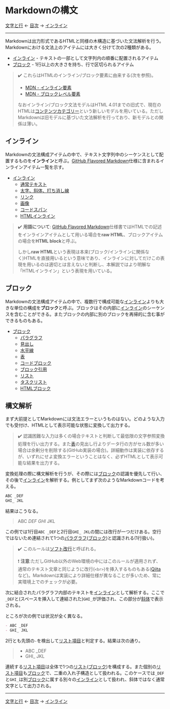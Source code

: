 # Markdownの構文

[文字と行]
← [目次] →
[インライン](inlines.md)

------------------------------------------------------------------------

Markdownは出力形式であるHTMLと同様の木構造に基づいた文法解析を行う。Markdownにおける文法上のアイテムには大きく分けて次の2種類がある。

- [インライン] - テキストの一部として文字列内の順番に配置されるアイテム
- [ブロック] - 1行以上の大きさを持ち、行で区切られるアイテム

> &#x2714;&#xFE0F; これらはHTMLのインライン/ブロック要素に由来する(次を参照)。
> 
> - [MDN - インライン要素](https://developer.mozilla.org/ja/docs/Web/HTML/Inline_elements)
> - [MDN - ブロックレベル要素](https://developer.mozilla.org/ja/docs/Web/HTML/Block-level-elements)
> 
> なおインライン/ブロック文法モデルはHTML 4.01までの旧式で、現在のHTMLは[コンテンツカテゴリー](https://developer.mozilla.org/ja/docs/Web/Guide/HTML/Content_categories)という新しいモデルを用いている。ただしMarkdownは旧モデルに基づいた文法解析を行っており、新モデルとの関係は薄い。

## インライン

Markdownの文法構成アイテムの中で、テキスト文字列中のシーケンスとして配置するものを**インライン**と呼ぶ。[GitHub Flavored Markdown]仕様に含まれるインラインアイテム一覧を示す。

- [インライン](inlines.md)
    - [通常テキスト]
    - [太字、斜体、打ち消し線]
    - [リンク]
    - [画像]
    - [コードスパン]
    - [HTMLインライン]

> &#x2714;&#xFE0F; **用語について**: [GitHub Flavored Markdown]仕様書ではHTMLでの記述をインラインアイテムとして用いる場合を**raw HTML**、ブロックアイテムの場合を**HTML block**と呼ぶ。
> 
> しかし**raw HTML**という表現は本来(ブロック/インラインに関係なく)HTMLを直接用いるという意味であり、インラインに対してだけこの表現を用いるのは適切とは言えないと判断し、本解説ではより明解な「HTMLインライン」という表現を用いている。

## ブロック

Markdownの文法構成アイテムの中で、複数行で構成可能な[インライン]よりも大きな単位の構成を**ブロック**と呼ぶ。ブロックはその内部に[インライン]のシーケンスを含むことができる。またブロックの内部に別のブロックを再帰的に含む事ができるものもある。

- [ブロック](blocks.md)
    - [パラグラフ]
    - [見出し]
    - [水平線]
    - [表]
    - [コードブロック]
    - [ブロック引用]
    - [リスト]
    - [タスクリスト]
    - [HTMLブロック]

## 構文解析

まず大前提としてMarkdownには文法エラーというものはない。どのような入力でも受付け、HTMLとして表示可能な状態に変換して出力する。

> &#x2714;&#xFE0F; 認識困難な入力は多くの場合テキストと判断して最低限の文字参照変換処理を行い出力する。また[表]の見出し行よりデータ行の方がセル数が多い場合は余剰分を削除する(GitHub実装の場合)。詳細動作は実装に依存するが、いずれにせよ変換エラーということはなく、必ずHTMLとして表示可能な結果を出力する。

変換処理の際に構文解析を行うが、その際には[ブロック]の認識を優先して行い、その後で[インライン]を解析する。例としてまず次のようなMarkdownコードを考える。

```markdown
ABC _DEF
GHI_ JKL
```

結果はこうなる。

> ABC _DEF
> GHI_ JKL

この例では1行目`ABC _DEF`と2行目`GHI_ JKL`の間には改行が一つだけある。空行ではないため連結されて1つの[パラグラフ]\([ブロック])と認識される(1行扱い)。

> &#x2714;&#xFE0F; このルールは[ソフト改行]と呼ばれる。
> 
> &#x2757;&#xFE0F; **注意**:ただしGitHub以外のWeb環境の中にはこのルールが適用されず、通常のテキスト文章と同じように改行(`<br>`)を挿入するものもある([Qiita]など)。Markdownは実装により詳細仕様が異なることが多いため、常に実環境上でのチェックが必要。

次に結合されたパラグラフ内部のテキストを[インライン]として解析する。ここで`_DEF`と(スペースを挿入して連結された)`GHI_`が評価され、この部分が[斜体]で表示される。

ところが次の例では状況が全く異なる。

```markdown
- ABC _DEF
- GHI_ JKL
```

2行とも先頭の`-`を検出して[リスト項目]と判定する。結果は次の通り。

> - ABC _DEF
> - GHI_ JKL

連続する[リスト項目]は全体で1つの[リスト]\([ブロック])を構成する。また個別の[リスト項目]も[ブロック]で、二重の入れ子構造として扱われる。このケースでは`_DEF`と`GHI_`は別[ブロック]に属する別々の[インライン]として扱われ、斜体ではなく通常文字として出力される。

------------------------------------------------------------------------

[文字と行]
← [目次] →
[インライン](inlines.md)

[GitHub Flavored Markdown]: github-flavored-markdown.md
[HTMLインライン]: html-inlines.md
[HTMLブロック]: html-blocks.md
[Qiita]: https://qiita.com/
[インライン]: #インライン
[コードスパン]: code-spans.md
[コードブロック]: code-blocks.md
[ソフト改行]: paragraphs.md#ソフト改行
[タスクリスト]: task-lists.md
[パラグラフ]: paragraphs.md
[ブロック]: #ブロック
[ブロック引用]: block-quotes.md
[リスト]: lists.md
[リスト項目]: lists.md#リスト項目
[リンク]: links.md
[打ち消し線]: bold-italic-strikethrough.md#打ち消し線
[斜体]: bold-italic-strikethrough.md#斜体
[通常テキスト]: textual-content.md
[表]: tables.md
[太字]: bold-italic-strikethrough.md#太字
[太字、斜体、打ち消し線]: bold-italic-strikethrough.md
[画像]: images.md
[見出し]: headings.md
[目次]: index.md#syntax
[文字と行]: characters.md
[水平線]: horizontal-rules.md
